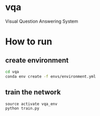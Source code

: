 # vqa
Visual Question Answering System

# How to run

## create environment

```bash
cd vqa
conda env create -f envs/environment.yml
```

## train the network

```
source activate vqa_env
python train.py
```
